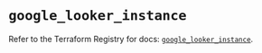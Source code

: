 # `google_looker_instance`

Refer to the Terraform Registry for docs: [`google_looker_instance`](https://registry.terraform.io/providers/hashicorp/google-beta/5.14.0/docs/resources/google_looker_instance).
